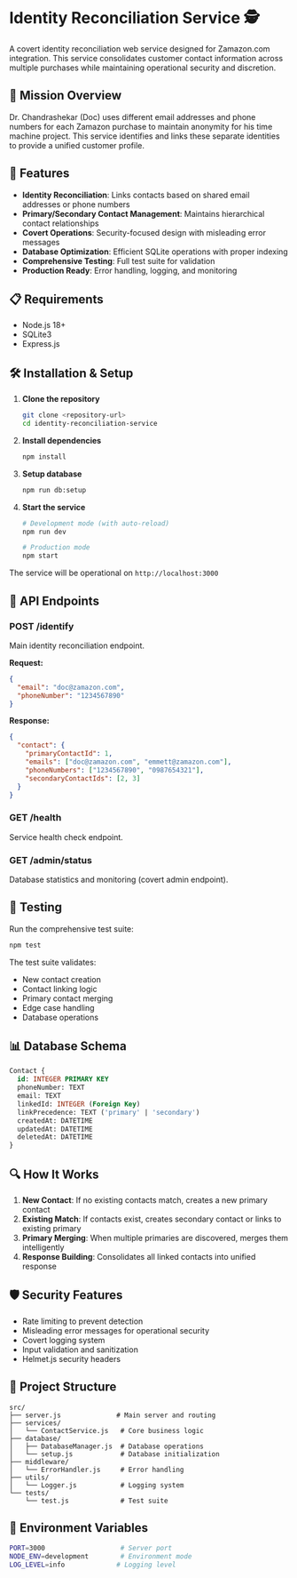 # Identity Reconciliation Service 🕵️

A covert identity reconciliation web service designed for Zamazon.com integration. This service consolidates customer contact information across multiple purchases while maintaining operational security and discretion.

## 🎯 Mission Overview

Dr. Chandrashekar (Doc) uses different email addresses and phone numbers for each Zamazon purchase to maintain anonymity for his time machine project. This service identifies and links these separate identities to provide a unified customer profile.

## 🚀 Features

- **Identity Reconciliation**: Links contacts based on shared email addresses or phone numbers
- **Primary/Secondary Contact Management**: Maintains hierarchical contact relationships
- **Covert Operations**: Security-focused design with misleading error messages
- **Database Optimization**: Efficient SQLite operations with proper indexing
- **Comprehensive Testing**: Full test suite for validation
- **Production Ready**: Error handling, logging, and monitoring

## 📋 Requirements

- Node.js 18+ 
- SQLite3
- Express.js

## 🛠️ Installation & Setup

1. **Clone the repository**
   ```bash
   git clone <repository-url>
   cd identity-reconciliation-service
   ```

2. **Install dependencies**
   ```bash
   npm install
   ```

3. **Setup database**
   ```bash
   npm run db:setup
   ```

4. **Start the service**
   ```bash
   # Development mode (with auto-reload)
   npm run dev
   
   # Production mode
   npm start
   ```

The service will be operational on `http://localhost:3000`

## 🔧 API Endpoints

### POST /identify
Main identity reconciliation endpoint.

**Request:**
```json
{
  "email": "doc@zamazon.com",
  "phoneNumber": "1234567890"
}
```

**Response:**
```json
{
  "contact": {
    "primaryContactId": 1,
    "emails": ["doc@zamazon.com", "emmett@zamazon.com"],
    "phoneNumbers": ["1234567890", "0987654321"],
    "secondaryContactIds": [2, 3]
  }
}
```

### GET /health
Service health check endpoint.

### GET /admin/status
Database statistics and monitoring (covert admin endpoint).

## 🧪 Testing

Run the comprehensive test suite:

```bash
npm test
```

The test suite validates:
- New contact creation
- Contact linking logic
- Primary contact merging
- Edge case handling
- Database operations

## 📊 Database Schema

```sql
Contact {
  id: INTEGER PRIMARY KEY
  phoneNumber: TEXT
  email: TEXT
  linkedId: INTEGER (Foreign Key)
  linkPrecedence: TEXT ('primary' | 'secondary')
  createdAt: DATETIME
  updatedAt: DATETIME
  deletedAt: DATETIME
}
```

## 🔍 How It Works

1. **New Contact**: If no existing contacts match, creates a new primary contact
2. **Existing Match**: If contacts exist, creates secondary contact or links to existing primary
3. **Primary Merging**: When multiple primaries are discovered, merges them intelligently
4. **Response Building**: Consolidates all linked contacts into unified response

## 🛡️ Security Features

- Rate limiting to prevent detection
- Misleading error messages for operational security
- Covert logging system
- Input validation and sanitization
- Helmet.js security headers

## 📁 Project Structure

```
src/
├── server.js              # Main server and routing
├── services/
│   └── ContactService.js   # Core business logic
├── database/
│   ├── DatabaseManager.js  # Database operations
│   └── setup.js            # Database initialization
├── middleware/
│   └── ErrorHandler.js     # Error handling
├── utils/
│   └── Logger.js           # Logging system
└── tests/
    └── test.js             # Test suite
```


## 🔧 Environment Variables

```bash
PORT=3000                   # Server port
NODE_ENV=development        # Environment mode
LOG_LEVEL=info             # Logging level
```

